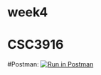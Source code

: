 # week4
# CSC3916

#Postman:
[![Run in Postman](https://run.pstmn.io/button.svg)](https://app.getpostman.com/run-collection/8241599b4cc325e7b65e)
